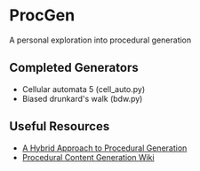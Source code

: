 # ProcGen
A personal exploration into procedural generation

## Completed Generators
- Cellular automata 5 (cell_auto.py)
- Biased drunkard's walk (bdw.py)


## Useful Resources
- [A Hybrid Approach to Procedural Generation](https://openresearch-repository.anu.edu.au/bitstream/1885/205015/5/FDG20_PCG-submitted.pdf)
- [Procedural Content Generation Wiki](http://pcg.wikidot.com/)
